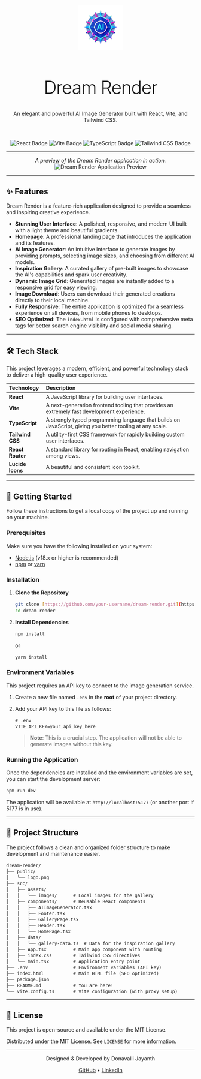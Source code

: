 <div align="center">

  <img src="logo.png" alt="Dream Render Logo" width="120"/>

  <h1 style="font-size: 3rem; font-weight: 300; letter-spacing: -1.5px;">
    Dream Render
  </h1>

  <p>
    An elegant and powerful AI Image Generator built with React, Vite, and Tailwind CSS.
  </p>
  <br/>

  <p>
    <img src="https://img.shields.io/badge/React-20232A?style=for-the-badge&logo=react&logoColor=61DAFB" alt="React Badge"/>
    <img src="https://img.shields.io/badge/Vite-646CFF?style=for-the-badge&logo=vite&logoColor=white" alt="Vite Badge"/>
    <img src="https://img.shields.io/badge/TypeScript-3178C6?style=for-the-badge&logo=typescript&logoColor=white" alt="TypeScript Badge"/>
    <img src="https://img.shields.io/badge/Tailwind_CSS-06B6D4?style=for-the-badge&logo=tailwindcss&logoColor=white" alt="Tailwind CSS Badge"/>
  </p>

</div>

---

<div align="center">

  *A preview of the Dream Render application in action.*
  <img src="https://i.imgur.com/your-app-preview.gif" alt="Dream Render Application Preview"/> 
  </div>

---

## ✨ Features

Dream Render is a feature-rich application designed to provide a seamless and inspiring creative experience.

* **Stunning User Interface**: A polished, responsive, and modern UI built with a light theme and beautiful gradients.
* **Homepage**: A professional landing page that introduces the application and its features.
* **AI Image Generator**: An intuitive interface to generate images by providing prompts, selecting image sizes, and choosing from different AI models.
* **Inspiration Gallery**: A curated gallery of pre-built images to showcase the AI's capabilities and spark user creativity.
* **Dynamic Image Grid**: Generated images are instantly added to a responsive grid for easy viewing.
* **Image Download**: Users can download their generated creations directly to their local machine.
* **Fully Responsive**: The entire application is optimized for a seamless experience on all devices, from mobile phones to desktops.
* **SEO Optimized**: The `index.html` is configured with comprehensive meta tags for better search engine visibility and social media sharing.

---

## 🛠️ Tech Stack

This project leverages a modern, efficient, and powerful technology stack to deliver a high-quality user experience.

| Technology | Description |
| :--- | :--- |
| **React** | A JavaScript library for building user interfaces. |
| **Vite** | A next-generation frontend tooling that provides an extremely fast development experience. |
| **TypeScript** | A strongly typed programming language that builds on JavaScript, giving you better tooling at any scale. |
| **Tailwind CSS** | A utility-first CSS framework for rapidly building custom user interfaces. |
| **React Router** | A standard library for routing in React, enabling navigation among views. |
| **Lucide Icons** | A beautiful and consistent icon toolkit. |

---

## 🚀 Getting Started

Follow these instructions to get a local copy of the project up and running on your machine.

### Prerequisites

Make sure you have the following installed on your system:
* [Node.js](https://nodejs.org/) (v18.x or higher is recommended)
* [npm](https://www.npmjs.com/) or [yarn](https://yarnpkg.com/)

### Installation

1.  **Clone the Repository**
    ```sh
    git clone [https://github.com/your-username/dream-render.git](https://github.com/your-username/dream-render.git)
    cd dream-render
    ```

2.  **Install Dependencies**
    ```sh
    npm install
    ```
    or
    ```sh
    yarn install
    ```

### Environment Variables

This project requires an API key to connect to the image generation service.

1.  Create a new file named `.env` in the **root** of your project directory.
2.  Add your API key to this file as follows:

    ```env
    # .env
    VITE_API_KEY=your_api_key_here
    ```
    > **Note**: This is a crucial step. The application will not be able to generate images without this key.

### Running the Application

Once the dependencies are installed and the environment variables are set, you can start the development server:

```sh
npm run dev
```

The application will be available at `http://localhost:5177` (or another port if 5177 is in use).

---

## 📂 Project Structure

The project follows a clean and organized folder structure to make development and maintenance easier.

```
dream-render/
├── public/
│   └── logo.png
├── src/
│   ├── assets/
│   │   └── images/      # Local images for the gallery
│   ├── components/      # Reusable React components
│   │   ├── AIImageGenerator.tsx
│   │   ├── Footer.tsx
│   │   ├── GalleryPage.tsx
│   │   ├── Header.tsx
│   │   └── HomePage.tsx
│   ├── data/
│   │   └── gallery-data.ts  # Data for the inspiration gallery
│   ├── App.tsx          # Main app component with routing
│   ├── index.css        # Tailwind CSS directives
│   └── main.tsx         # Application entry point
├── .env                 # Environment variables (API key)
├── index.html           # Main HTML file (SEO optimized)
├── package.json
├── README.md            # You are here!
└── vite.config.ts       # Vite configuration (with proxy setup)
```

---

## 📜 License

This project is open-source and available under the MIT License.

Distributed under the MIT License. See `LICENSE` for more information.

---

<div align="center">
  <p>
    Designed & Developed by Donavalli Jayanth
  </p>
  <p>
    <a href="https://github.com/Jayanth0124" target="_blank">GitHub</a> • 
    <a href="https://linkedin.com/in/jayanth-donavalli" target="_blank">LinkedIn</a>
  </p>
</div>